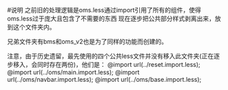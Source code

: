 #说明
之前旧的处理逻辑是oms.less通过import引用了所有的组件，使得oms.less过于庞大且包含了不需要的东西
现在逐步把公共部分样式剥离出来，放到这个文件夹内。

兄弟文件夹有bms和oms_v2也是为了同样的功能而创建的。

注意，由于历史遗留，最先使用的四个公共less文件并没有移入此文件夹(正在逐步移入，会同时存在两份)，他们是：
@import url(../reset.import.less);
@import url(../oms/main.import.less);
@import url(../oms/navbar.import.less);
@import url(../oms/base.import.less);
